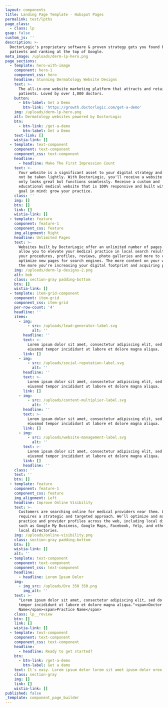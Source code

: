 ```yaml
---
layout: components
title: Landing Page Template - Hubspot Pages
permalink: test/lpths
page_class:
  - class: lp
gsap: false
custom_js: ''
description: >-
  DoctorLogic's proprietary software & proven strategy gets you found by more
  patients and ranking at the top of Google.
meta_image: /uploads/derm-lp-hero.png
page_sections:
  - template: hero-with-image
    component: hero-1
    component_css: hero
    headline: Stunning Dermatology Website Designs
    text: >-
      The all-in-one website marketing platform that attracts and retains more
      patients. Loved by over 1,000 doctors.
    button:
      - btn-label: Get a Demo
        btn-link: 'https://growth.doctorlogic.com/get-a-demo'
    img: /uploads/derm-lp-hero.png
    alt: Dermatology websites powered by DoctorLogic
    btn:
      - btn-link: /get-a-demo
        btn-label: Get a Demo
    text-link: []
    wistia-link: []
  - template: text-component
    component: text-component
    component_css: text-component
    headline:
      - headline: Make The First Impression Count
    text: >-
      Your website is a significant asset to your digital strategy and should
      not be taken lightly. With DoctorLogic, you'll receive a website that not
      only looks great but functions seamlessly. Receive a custom and
      educational medical website that is 100% responsive and built with one
      goal in mind: grow your practice.
    class: ''
    img: []
    btn: []
    link: []
    wistia-link: []
  - template: feature
    component: feature-1
    component_css: feature
    img_alignment: Right
    headline: Unlimited Pages
    text: >-
      Websites built by DoctorLogic offer an unlimited number of pages that
      allow you to elevate your medical practice in local search results. We use
      your procedures, profiles, reviews, photo galleries and more to create and
      optimize new pages for search engines. The more content on your website,
      the more you’re increasing your digital footprint and acquiring patients.
    img: /uploads/derm-lp-designs-2.png
    alt: bob
    class: section-gray padding-bottom
    btn: []
    wistia-link: []
  - template: item-grid-component
    component: item-grid
    component_css: item-grid
    per-row-count: '4'
    headline: ''
    items:
      - img:
          - src: /uploads/lead-generator-label.svg
            alt: ''
        headline: ''
        text: >-
          Lorem ipsum dolor sit amet, consectetur adipiscing elit, sed do
          eiusmod tempor incididunt ut labore et dolore magna aliqua.
        link: []
      - img:
          - src: /uploads/social-reputation-label.svg
            alt: ''
        headline: ''
        text: >-
          Lorem ipsum dolor sit amet, consectetur adipiscing elit, sed do
          eiusmod tempor incididunt ut labore et dolore magna aliqua.
        link: []
      - img:
          - src: /uploads/content-multiplier-label.svg
            alt: ''
        headline: ''
        text: >-
          Lorem ipsum dolor sit amet, consectetur adipiscing elit, sed do
          eiusmod tempor incididunt ut labore et dolore magna aliqua.
        link: []
      - img:
          - src: /uploads/website-management-label.svg
            alt: ''
        text: >-
          Lorem ipsum dolor sit amet, consectetur adipiscing elit, sed do
          eiusmod tempor incididunt ut labore et dolore magna aliqua.
        link: []
        headline: ''
    class: ''
    text: ''
    btn: []
  - template: feature
    component: feature-1
    component_css: feature
    img_alignment: Left
    headline: Improve Online Visibility
    text: >-
      Customers are searching online for medical providers near them. Local SEO
      requires a strategic and targeted approach. We’ll optimize and manage your
      practice and provider profiles across the web, including local directories
      such as Google My Business, Google Maps, Facebook, Yelp, and other online
      local directories.
    img: /uploads/online-visibility.png
    class: section-gray padding-bottom
    btn: []
    wistia-link: []
    alt: ''
  - template: text-component
    component: text-component
    component_css: text-component
    headline:
      - headline: Lorem Ipsum Delor
    img:
      - img_src: /uploads/Dre 350 350.png
        img_alt: ''
    text: >-
      "Lorem ipsum dolor sit amet, consectetur adipiscing elit, sed do eiusmod
      tempor incididunt ut labore et dolore magna aliqua."<span>Doctor
      Name</span><span>Practice Name</span>
    class: lp__review
    btn: []
    link: []
    wistia-link: []
  - template: text-component
    component: text-component
    component_css: text-component
    headline:
      - headline: Ready to get started?
    btn:
      - btn-link: /get-a-demo
        btn-label: Get a demo
    text: It's easy. Lorem ipsum delor lorem sit amet ipusm delor oreo logo lorem.
    class: section-gray
    img: []
    link: []
    wistia-link: []
published: false
_template: component_page_builder
---
```


